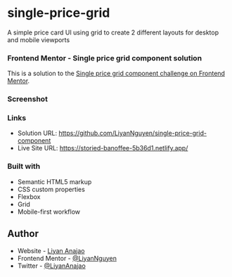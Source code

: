# single-price-grid
A simple price card UI using grid to create 2 different layouts for desktop and mobile viewports

### Frontend Mentor - Single price grid component solution
This is a solution to the [Single price grid component challenge on Frontend Mentor](https://www.frontendmentor.io/challenges/single-price-grid-component-5ce41129d0ff452fec5abbbc).

### Screenshot


### Links
- Solution URL: https://github.com/LiyanNguyen/single-price-grid-component
- Live Site URL: https://storied-banoffee-5b36d1.netlify.app/

### Built with
- Semantic HTML5 markup
- CSS custom properties
- Flexbox
- Grid
- Mobile-first workflow

## Author
- Website - [Liyan Anajao](https://liyannguyen.github.io/Portfolio)
- Frontend Mentor - [@LiyanNguyen](https://frontendmentor.io/profile/LiyanNguyen)
- Twitter - [@LiyanAnajao](https://twitter.com/LiyanAnajao)
